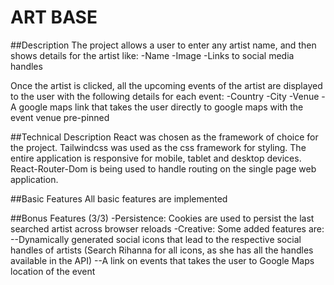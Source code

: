 # ART BASE

##Description
The project allows a user to enter any artist name, and then shows details for the artist like:
-Name
-Image
-Links to social media handles

Once the artist is clicked, all the upcoming events of the artist are displayed to the user with the following details for each event:
-Country
-City
-Venue
-A google maps link that takes the user directly to google maps with the event venue pre-pinned

##Technical Description
React was chosen as the framework of choice for the project. Tailwindcss was used as the css framework for styling. The entire application is responsive for mobile, tablet and desktop devices. React-Router-Dom is being used to handle routing on the single page web application.

##Basic Features
All basic features are implemented

##Bonus Features (3/3)
-Persistence: Cookies are used to persist the last searched artist across browser reloads
-Creative: Some added features are:
--Dynamically generated social icons that lead to the respective social handles of artists (Search Rihanna for all icons, as she has all the handles available in the API)
--A link on events that takes the user to Google Maps location of the event
